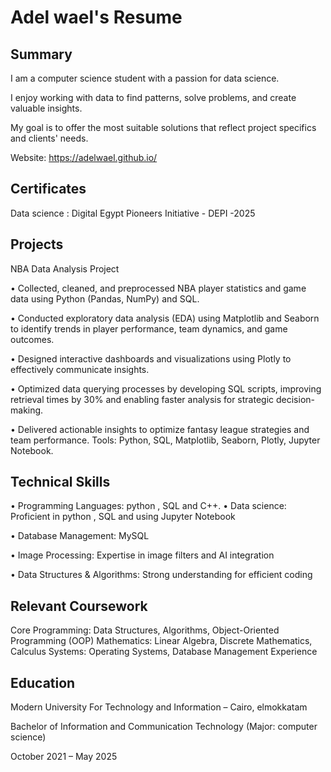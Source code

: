 # Adel wael's Resume



## Summary



I am a computer science student with a passion for data science. 

I enjoy working with data to find patterns, solve problems, and create valuable insights.

My goal is to offer the most suitable solutions that reflect project specifics and clients' needs.

Website: https://adelwael.github.io/



## Certificates
Data science : Digital Egypt Pioneers Initiative - DEPI -2025
## Projects



NBA Data Analysis Project 

• Collected, cleaned, and preprocessed NBA player statistics and game data using Python (Pandas, NumPy) and SQL. 

• Conducted exploratory data analysis (EDA) using Matplotlib and Seaborn to identify trends in player performance, team dynamics, and game outcomes. 

• Designed interactive dashboards and visualizations using Plotly to effectively communicate insights.

• Optimized data querying processes by developing SQL scripts, improving retrieval times by 30% and enabling faster analysis for strategic decision-making. 

• Delivered actionable insights to optimize fantasy league strategies and team performance. Tools: Python, SQL, Matplotlib, Seaborn, Plotly, Jupyter Notebook.


## Technical Skills



• Programming Languages: python , SQL and C++. • Data science: Proficient in python , SQL and using Jupyter Notebook

• Database Management: MySQL

• Image Processing: Expertise in image filters and AI integration

• Data Structures & Algorithms: Strong understanding for efficient coding




## Relevant Coursework




Core Programming: Data Structures, Algorithms, Object-Oriented Programming (OOP)
Mathematics: Linear Algebra, Discrete Mathematics, Calculus
Systems: Operating Systems, Database Management
Experience



## Education




Modern University For Technology and Information – Cairo, elmokkatam

Bachelor of Information and Communication Technology (Major: computer science)

October 2021 – May 2025

